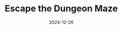 ---
layout: page
permalink: /etdm/
title: Escape the Dungeon Maze
description: Tutorial about my Dungeon Crawler
date: 2024-12-26
publish: true
pin: false
categories: [Apps]
tags: [Games]
---